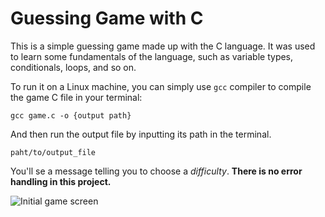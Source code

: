 # Guessing Game with C

This is a simple guessing game made up with the C language. It was used to learn some fundamentals of the language, such as variable types, conditionals, loops, and so on.

To run it on a Linux machine, you can simply use `gcc` compiler to compile the game C file in your terminal:

`gcc game.c -o {output path}`

And then run the output file by inputting its path in the terminal.

`paht/to/output_file`

You'll se a message telling you to choose a *difficulty*. **There is no error handling in this project.**

![Initial game screen](images/initial_screen.png)

